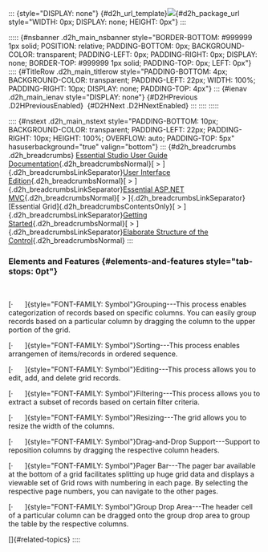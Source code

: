 ::: {style="DISPLAY: none"}
[](ms-xhelp:///?Id=d2h_url_template){#d2h_url_template}![](!package_url!){#d2h_package_url style="WIDTH: 0px; DISPLAY: none; HEIGHT: 0px"}
:::

::::: {#nsbanner .d2h_main_nsbanner style="BORDER-BOTTOM: #999999 1px solid; POSITION: relative; PADDING-BOTTOM: 0px; BACKGROUND-COLOR: transparent; PADDING-LEFT: 0px; PADDING-RIGHT: 0px; DISPLAY: none; BORDER-TOP: #999999 1px solid; PADDING-TOP: 0px; LEFT: 0px"}
:::: {#TitleRow .d2h_main_titlerow style="PADDING-BOTTOM: 4px; BACKGROUND-COLOR: transparent; PADDING-LEFT: 22px; WIDTH: 100%; PADDING-RIGHT: 10px; DISPLAY: none; PADDING-TOP: 4px"}
::: {#ienav .d2h_main_ienav style="DISPLAY: none"}
[](ms-xhelp:///?Id=2acafd4a-c3ee-478a-be63-44737a42423e){#D2HPrevious .D2HPreviousEnabled}  [](ms-xhelp:///?Id=1923e679-441a-44e0-9bca-e0e50988a857){#D2HNext .D2HNextEnabled}
:::
::::
:::::

:::: {#nstext .d2h_main_nstext style="PADDING-BOTTOM: 10px; BACKGROUND-COLOR: transparent; PADDING-LEFT: 22px; PADDING-RIGHT: 10px; HEIGHT: 100%; OVERFLOW: auto; PADDING-TOP: 5px" hasuserbackground="true" valign="bottom"}
::: {#d2h_breadcrumbs .d2h_breadcrumbs}
[Essential Studio User Guide Documentation](ms-xhelp:///?Id=12457748-09e3-4d74-a240-8e049cedf030){.d2h_breadcrumbsNormal}[ \> ]{.d2h_breadcrumbsLinkSeparator}[User Interface Edition](ms-xhelp:///?Id=c29296b7-531c-413b-a0ec-488ca1f7f669){.d2h_breadcrumbsNormal}[ \> ]{.d2h_breadcrumbsLinkSeparator}[Essential ASP.NET MVC](ms-xhelp:///?Id=4b14e7d1-65c4-4f67-b1aa-2c37709905a5){.d2h_breadcrumbsNormal}[ \> ]{.d2h_breadcrumbsLinkSeparator}[Essential Grid]{.d2h_breadcrumbsContentsOnly}[ \> ]{.d2h_breadcrumbsLinkSeparator}[Getting Started](ms-xhelp:///?Id=c7ed3902-b25b-4170-be58-1d3d0b57748a){.d2h_breadcrumbsNormal}[ \> ]{.d2h_breadcrumbsLinkSeparator}[Elaborate Structure of the Control](ms-xhelp:///?Id=2acafd4a-c3ee-478a-be63-44737a42423e){.d2h_breadcrumbsNormal}
:::

### Elements and Features {#elements-and-features style="tab-stops: 0pt"}

 

[·      ]{style="FONT-FAMILY: Symbol"}Grouping---This process enables categorization of records based on specific columns. You can easily group records based on a particular column by dragging the column to the upper portion of the grid.

[·      ]{style="FONT-FAMILY: Symbol"}Sorting---This process enables arrangemen of items/records in ordered sequence.

[·      ]{style="FONT-FAMILY: Symbol"}Editing---This process allows you to edit, add, and delete grid records.

[·      ]{style="FONT-FAMILY: Symbol"}Filtering---This process allows you to extract a subset of records based on certain filter criteria.

[·      ]{style="FONT-FAMILY: Symbol"}Resizing---The grid allows you to resize the width of the columns.

[·      ]{style="FONT-FAMILY: Symbol"}Drag-and-Drop Support---Support to reposition columns by dragging the respective column headers.

[·      ]{style="FONT-FAMILY: Symbol"}Pager Bar---The pager bar available at the bottom of a grid facilitates splitting up huge grid data and displays a viewable set of Grid rows with numbering in each page. By selecting the respective page numbers, you can navigate to the other pages.

[·      ]{style="FONT-FAMILY: Symbol"}Group Drop Area---The header cell of a particular column can be dragged onto the group drop area to group the table by the respective columns.

[]{#related-topics}
::::
